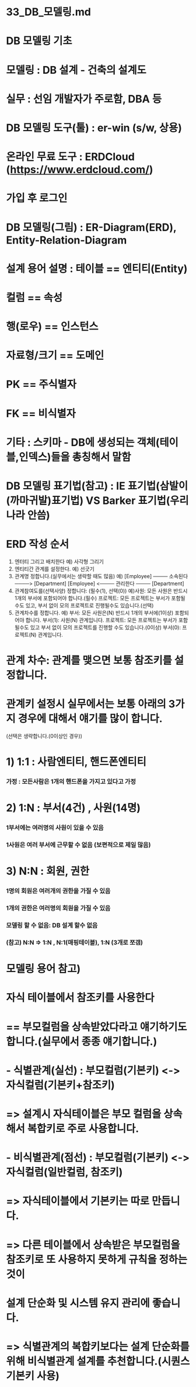 # 33_DB_모델링.md
# DB 모델링 기초
# 모델링 : DB 설계 - 건축의 설계도
# 실무 : 선임 개발자가 주로함, DBA 등
# DB 모델링 도구(툴) : er-win (s/w, 상용)
# 온라인 무료 도구 : ERDCloud (https://www.erdcloud.com/)
# 가입 후 로그인 
# DB 모델링(그림) : ER-Diagram(ERD), Entity-Relation-Diagram
# 설계 용어 설명 : 테이블      == 엔티티(Entity)
#                 컬럼       == 속성 
#                 행(로우)   == 인스턴스
#                자료형/크기  == 도메인
#                 PK        == 주식별자
#                 FK        == 비식별자
#          기타 : 스키마 - DB에 생성되는 객체(테이블,인덱스)들을 총칭해서 말함
# DB 모델링 표기법(참고) : IE 표기법(삼발이(까마귀발)표기법) VS Barker 표기법(우리나라 안씀)

# ERD 작성 순서
1) 엔터티 그리고 배치한다
  예) 사각형 그리기
2) 엔티티간 관계를 설정한다.
  예) 선긋기
3) 관계명 정합니다.(실무에서는 생략할 때도 많음)
  예) [Employee] ──── 소속된다 ────> [Department]
      [Employee] <──── 관리한다 ──── [Department]
4) 관계참여도를(선택사양) 정합니다: (필수(1), 선택(0))
  예)사원: 모든 사원은 반드시 1개의 부서에 포함되어야 합니다.(필수)
     프로젝트: 모든 프로젝트는 부서가 포함될수도 있고, 부서 없이 모의 프로젝트로 진행될수도 있습니다.(선택) 
5) 관계차수를 정합니다.
  예) 부서: 모든 사원은(N) 반드시 1개의 부서에(1이상) 포함되어야 합니다. 
      부서(1): 사원(N) 관계입니다.
      프로젝트: 모든 프로젝트는 부서가 포함될수도 있고 부서 없이 모의 프로젝트를 진행할 수도 있습니다.(0이상)
      부서(0): 프로젝트(N) 관계입니다.
      
   
# 관계 차수: 관계를 맺으면 보통 참조키를 설정합니다.
# 관계키 설정시 실무에서는 보통 아래의 3가지 경우에 대해서 얘기를 많이 합니다.
  (선택은 생략합니다.(0이상인 경우))
# 1) 1:1 : 사람엔티티, 핸드폰엔티티
###     가정 : 모든사람은 1개의 핸드폰을 가지고 있다고 가정 
# 2) 1:N : 부서(4건) , 사원(14명) 
###    1부서에는 여러명의 사원이 있을 수 있음
###    1사원은 여러 부서에 근무할 수 없음  (보편적으로 제일 많음)
# 3) N:N : 회원, 권한
###    1명의 회원은 여러개의 권한을 가질 수 있음
###    1개의 권한은 여러명의 회원을 가질 수 있음
### 모델링 할 수 없음: DB 설계 할수 없음
### (참고) N:N => 1:N , N:1(매핑테이블), 1:N (3개로 쪼갬)


# 모델링 용어 참고) 
#  자식 테이블에서 참조키를 사용한다 
#  == 부모컬럼을 상속받았다라고 얘기하기도 합니다.(실무에서 종종 얘기합니다.)

#   - 식별관계(실선)  : 부모컬럼(기본키) <-> 자식컬럼(기본키+참조키)
#   => 설계시 자식테이블은 부모 컬럼을 상속해서 복합키로 주로 사용합니다.
#   - 비식별관계(점선) : 부모컬럼(기본키) <-> 자식컬럼(일반컬럼, 참조키)
#   => 자식테이블에서 기본키는 따로 만듭니다.
#   => 다른 테이블에서 상속받은 부모컬럼을 참조키로 또 사용하지 못하게 규칙을 정하는 것이
#           설계 단순화 및 시스템 유지 관리에 좋습니다.
#   => 식별관계의 복합키보다는 설계 단순화를 위해 비식별관계 설계를 추천합니다.(시퀀스 기본키 사용)
